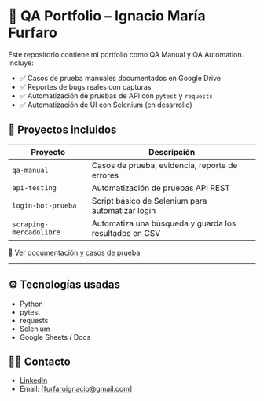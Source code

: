 # 🧪 QA Portfolio – Ignacio María Furfaro

Este repositorio contiene mi portfolio como QA Manual y QA Automation. Incluye:

- ✅ Casos de prueba manuales documentados en Google Drive
- ✅ Reportes de bugs reales con capturas
- ✅ Automatización de pruebas de API con `pytest` y `requests`
- ✅ Automatización de UI con Selenium (en desarrollo)

## 📂 Proyectos incluidos

| Proyecto          | Descripción                                         |
|-------------------|-----------------------------------------------------|
| `qa-manual`       | Casos de prueba, evidencia, reporte de errores      |
| `api-testing`     | Automatización de pruebas API REST                  |
| `login-bot-prueba`| Script básico de Selenium para automatizar login    |
| `scraping-mercadolibre`| Automatiza una búsqueda y guarda los resultados en CSV  |


📎 Ver [documentación y casos de prueba](https://drive.google.com/drive/folders/1TnAhX5TlNxVQ5aeK2usAPkksCwGEBNZy?hl=es)  

---

## ⚙️ Tecnologías usadas

- Python 
- pytest
- requests
- Selenium
- Google Sheets / Docs

## 🧑‍💻 Contacto

- [LinkedIn](https://www.linkedin.com/in/ignaciomariafurfaro/)
- Email: [furfaroignacio@gmail.com]
